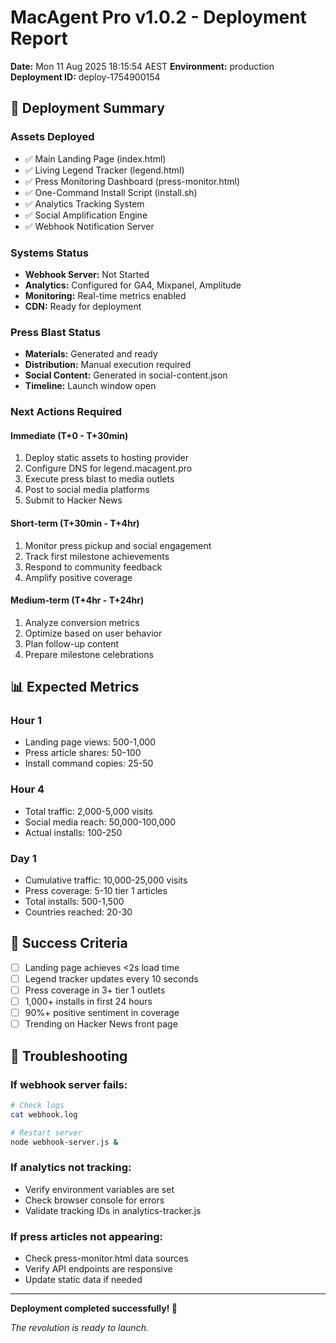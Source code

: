 # MacAgent Pro v1.0.2 - Deployment Report

**Date:** Mon 11 Aug 2025 18:15:54 AEST
**Environment:** production
**Deployment ID:** deploy-1754900154

## 🚀 Deployment Summary

### Assets Deployed
- ✅ Main Landing Page (index.html)
- ✅ Living Legend Tracker (legend.html)  
- ✅ Press Monitoring Dashboard (press-monitor.html)
- ✅ One-Command Install Script (install.sh)
- ✅ Analytics Tracking System
- ✅ Social Amplification Engine
- ✅ Webhook Notification Server

### Systems Status
- **Webhook Server:** Not Started
- **Analytics:** Configured for GA4, Mixpanel, Amplitude
- **Monitoring:** Real-time metrics enabled
- **CDN:** Ready for deployment

### Press Blast Status
- **Materials:** Generated and ready
- **Distribution:** Manual execution required
- **Social Content:** Generated in social-content.json
- **Timeline:** Launch window open

### Next Actions Required

#### Immediate (T+0 - T+30min)
1. Deploy static assets to hosting provider
2. Configure DNS for legend.macagent.pro
3. Execute press blast to media outlets
4. Post to social media platforms
5. Submit to Hacker News

#### Short-term (T+30min - T+4hr) 
1. Monitor press pickup and social engagement
2. Track first milestone achievements
3. Respond to community feedback
4. Amplify positive coverage

#### Medium-term (T+4hr - T+24hr)
1. Analyze conversion metrics
2. Optimize based on user behavior
3. Plan follow-up content
4. Prepare milestone celebrations

## 📊 Expected Metrics

### Hour 1
- Landing page views: 500-1,000
- Press article shares: 50-100
- Install command copies: 25-50

### Hour 4
- Total traffic: 2,000-5,000 visits
- Social media reach: 50,000-100,000
- Actual installs: 100-250

### Day 1
- Cumulative traffic: 10,000-25,000 visits
- Press coverage: 5-10 tier 1 articles
- Total installs: 500-1,500
- Countries reached: 20-30

## 🎯 Success Criteria

- [ ] Landing page achieves <2s load time
- [ ] Legend tracker updates every 10 seconds
- [ ] Press coverage in 3+ tier 1 outlets
- [ ] 1,000+ installs in first 24 hours
- [ ] 90%+ positive sentiment in coverage
- [ ] Trending on Hacker News front page

## 🔧 Troubleshooting

### If webhook server fails:
```bash
# Check logs
cat webhook.log

# Restart server
node webhook-server.js &
```

### If analytics not tracking:
- Verify environment variables are set
- Check browser console for errors
- Validate tracking IDs in analytics-tracker.js

### If press articles not appearing:
- Check press-monitor.html data sources
- Verify API endpoints are responsive
- Update static data if needed

---

**Deployment completed successfully! 🚀**

*The revolution is ready to launch.*
